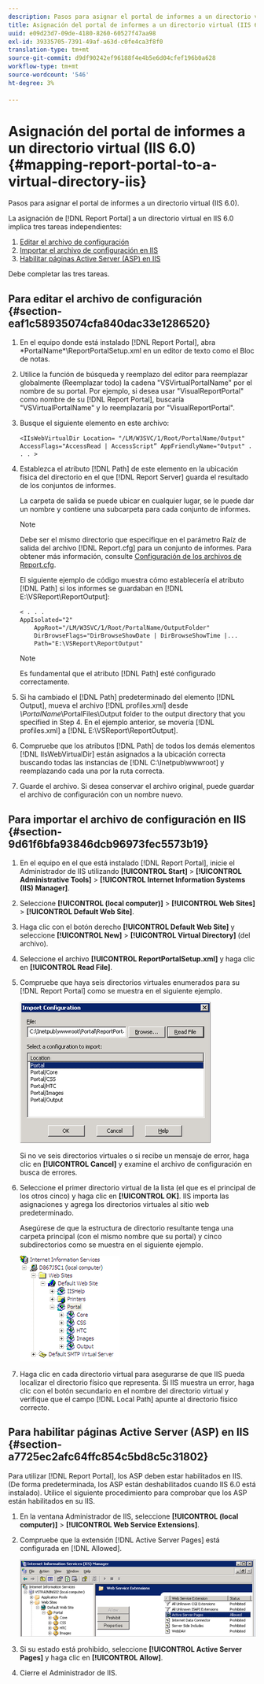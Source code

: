 ```yaml
---
description: Pasos para asignar el portal de informes a un directorio virtual (IIS 6.0).
title: Asignación del portal de informes a un directorio virtual (IIS 6.0)
uuid: e09d23d7-09de-4180-8260-60527f47aa98
exl-id: 39335705-7391-49af-a63d-c0fe4ca3f8f0
translation-type: tm+mt
source-git-commit: d9df90242ef96188f4e4b5e6d04cfef196b0a628
workflow-type: tm+mt
source-wordcount: '546'
ht-degree: 3%

---
```


# Asignación del portal de informes a un directorio virtual (IIS 6.0){#mapping-report-portal-to-a-virtual-directory-iis}

Pasos para asignar el portal de informes a un directorio virtual (IIS 6.0).

La asignación de [!DNL Report Portal] a un directorio virtual en IIS 6.0 implica tres tareas independientes:

1. [Editar el archivo de configuración](../../../../home/c-rpt-oview/c-install-rpt-port/c-virtual-dir/c-map-rpt-port-vdir-6.md#section-eaf1c58935074cfa840dac33e1286520)
1. [Importar el archivo de configuración en IIS](../../../../home/c-rpt-oview/c-install-rpt-port/c-virtual-dir/c-map-rpt-port-vdir-6.md#section-9d61f6bfa93846dcb96973fec5573b19)
1. [Habilitar páginas Active Server (ASP) en IIS](../../../../home/c-rpt-oview/c-install-rpt-port/c-virtual-dir/c-map-rpt-port-vdir-6.md#section-a7725ec2afc64ffc854c5bd8c5c31802)

Debe completar las tres tareas.

## Para editar el archivo de configuración {#section-eaf1c58935074cfa840dac33e1286520}

1. En el equipo donde está instalado [!DNL Report Portal], abra \*PortalName*\ReportPortalSetup.xml en un editor de texto como el Bloc de notas.

1. Utilice la función de búsqueda y reemplazo del editor para reemplazar globalmente (Reemplazar todo) la cadena &quot;VSVirtualPortalName&quot; por el nombre de su portal. Por ejemplo, si desea usar &quot;VisualReportPortal&quot; como nombre de su [!DNL Report Portal], buscaría &quot;VSVirtualPortalName&quot; y lo reemplazaría por &quot;VisualReportPortal&quot;.
1. Busque el siguiente elemento en este archivo:

   ```
   <IIsWebVirtualDir Location= "/LM/W3SVC/1/Root/PortalName/Output" AccessFlags="AccessRead | AccessScript” AppFriendlyName="Output" . . . >
   ```

1. Establezca el atributo [!DNL Path] de este elemento en la ubicación física del directorio en el que [!DNL Report Server] guarda el resultado de los conjuntos de informes.

   La carpeta de salida se puede ubicar en cualquier lugar, se le puede dar un nombre y contiene una subcarpeta para cada conjunto de informes.

   >[!NOTE]
   >
   >Debe ser el mismo directorio que especifique en el parámetro Raíz de salida del archivo [!DNL Report.cfg] para un conjunto de informes. Para obtener más información, consulte [Configuración de los archivos de Report.cfg](../../../../home/c-rpt-oview/c-admin-rpt/c-config-rpt-files.md#concept-cf4b95344fcb4c8c877db91e5f1d345d).

   El siguiente ejemplo de código muestra cómo establecería el atributo [!DNL Path] si los informes se guardaban en [!DNL E:\VSReport\ReportOutput]:

   ```
   < . . . 
   AppIsolated="2" 
       AppRoot="/LM/W3SVC/1/Root/PortalName/OutputFolder" 
       DirBrowseFlags="DirBrowseShowDate | DirBrowseShowTime |...  
       Path="E:\VSReport\ReportOutput"
   ```

   >[!NOTE]
   >
   >Es fundamental que el atributo [!DNL Path] esté configurado correctamente.

1. Si ha cambiado el [!DNL Path] predeterminado del elemento [!DNL Output], mueva el archivo [!DNL profiles.xml] desde *\PortalName*\PortalFiles\Output folder to the output directory that you specified in Step 4. En el ejemplo anterior, se movería [!DNL profiles.xml] a [!DNL E:\VSReport\ReportOutput].

1. Compruebe que los atributos [!DNL Path] de todos los demás elementos [!DNL IIsWebVirtualDir] están asignados a la ubicación correcta buscando todas las instancias de [!DNL C:\Inetpub\wwwroot] y reemplazando cada una por la ruta correcta.

1. Guarde el archivo. Si desea conservar el archivo original, puede guardar el archivo de configuración con un nombre nuevo.

## Para importar el archivo de configuración en IIS {#section-9d61f6bfa93846dcb96973fec5573b19}

1. En el equipo en el que está instalado [!DNL Report Portal], inicie el Administrador de IIS utilizando **[!UICONTROL Start]** > **[!UICONTROL Administrative Tools]** > **[!UICONTROL Internet Information Systems (IIS) Manager]**.

1. Seleccione **[!UICONTROL (local computer)]** > **[!UICONTROL Web Sites]** > **[!UICONTROL Default Web Site]**.

1. Haga clic con el botón derecho **[!UICONTROL Default Web Site]** y seleccione **[!UICONTROL New]** > **[!UICONTROL Virtual Directory]** (del archivo).

1. Seleccione el archivo **[!UICONTROL ReportPortalSetup.xml]** y haga clic en **[!UICONTROL Read File]**.

1. Compruebe que haya seis directorios virtuales enumerados para su [!DNL Report Portal] como se muestra en el siguiente ejemplo.

   ![](assets/rptPort_dia_VirDirs.png)

   Si no ve seis directorios virtuales o si recibe un mensaje de error, haga clic en **[!UICONTROL Cancel]** y examine el archivo de configuración en busca de errores.

1. Seleccione el primer directorio virtual de la lista (el que es el principal de los otros cinco) y haga clic en **[!UICONTROL OK]**. IIS importa las asignaciones y agrega los directorios virtuales al sitio web predeterminado.

   Asegúrese de que la estructura de directorio resultante tenga una carpeta principal (con el mismo nombre que su portal) y cinco subdirectorios como se muestra en el siguiente ejemplo.

   ![](assets/rptPort_scrn_VirDirs_Installed.png)

1. Haga clic en cada directorio virtual para asegurarse de que IIS pueda localizar el directorio físico que representa. Si IIS muestra un error, haga clic con el botón secundario en el nombre del directorio virtual y verifique que el campo [!DNL Local Path] apunte al directorio físico correcto.

## Para habilitar páginas Active Server (ASP) en IIS {#section-a7725ec2afc64ffc854c5bd8c5c31802}

Para utilizar [!DNL Report Portal], los ASP deben estar habilitados en IIS. (De forma predeterminada, los ASP están deshabilitados cuando IIS 6.0 está instalado). Utilice el siguiente procedimiento para comprobar que los ASP están habilitados en su IIS.

1. En la ventana Administrador de IIS, seleccione **[!UICONTROL (local computer)]** > **[!UICONTROL Web Service Extensions]**.
1. Compruebe que la extensión [!DNL Active Server Pages] está configurada en [!DNL Allowed].

   ![](assets/report_aspenable.png)

1. Si su estado está prohibido, seleccione **[!UICONTROL Active Server Pages]** y haga clic en **[!UICONTROL Allow]**.
1. Cierre el Administrador de IIS.
